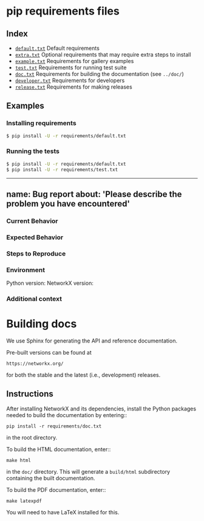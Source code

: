 # pip requirements files

## Index

- [`default.txt`](default.txt)
  Default requirements
- [`extra.txt`](extra.txt)
  Optional requirements that may require extra steps to install
- [`example.txt`](example.txt)
  Requirements for gallery examples
- [`test.txt`](test.txt)
  Requirements for running test suite
- [`doc.txt`](doc.txt)
  Requirements for building the documentation (see `../doc/`)
- [`developer.txt`](developer.txt)
  Requirements for developers
- [`release.txt`](release.txt)
  Requirements for making releases

## Examples

### Installing requirements

```bash
$ pip install -U -r requirements/default.txt
```

### Running the tests

```bash
$ pip install -U -r requirements/default.txt
$ pip install -U -r requirements/test.txt
```
<!--
Please run black to format your code.
See https://networkx.org/documentation/latest/developer/contribute.html for details.
-->
---
name: Bug report
about: 'Please describe the problem you have encountered'
---

<!-- If you have a general question about NetworkX, please use the discussions tab to create a new discussion -->

<!--- Provide a general summary of the issue in the Title above -->


### Current Behavior
<!--- Tell us what happens instead of the expected behavior -->

### Expected Behavior
<!--- Tell us what should happen -->

### Steps to Reproduce
<!--- Provide a minimal example that reproduces the bug -->

### Environment
<!--- Please provide details about your local environment -->
Python version:
NetworkX version:


### Additional context
<!--- Add any other context about the problem here, screenshots, etc. -->
# Building docs

We use Sphinx for generating the API and reference documentation.

Pre-built versions can be found at

    https://networkx.org/

for both the stable and the latest (i.e., development) releases.

## Instructions

After installing NetworkX and its dependencies, install the Python
packages needed to build the documentation by entering::

    pip install -r requirements/doc.txt

in the root directory.

To build the HTML documentation, enter::

    make html

in the ``doc/`` directory.  This will generate a ``build/html`` subdirectory
containing the built documentation.

To build the PDF documentation, enter::

    make latexpdf

You will need to have LaTeX installed for this.

